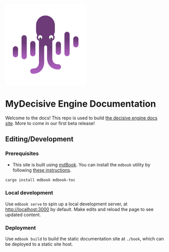 <img src="src/images/logo-128.svg" alt="MyDecisive logo">

# MyDecisive Engine Documentation

Welcome to the docs! This repo is used to build [the decisive engine docs site](https://decisiveai.github.io/mydecisive-docs/). More to come in our first beta release!

## Editing/Development

### Prerequisites

- This site is built using [mdBook](https://github.com/rust-lang/mdBook). You can install the `mdbook` utility by following [these instructions](https://rust-lang.github.io/mdBook/guide/installation.html).

```sh
cargo install mdbook mdbook-toc
```

### Local development

Use `mdbook serve` to spin up a local development server, at [http://localhost:3000](http://localhost:3000) by default. Make edits and reload the page to see updated content.

### Deployment

Use `mdbook build` to build the static documentation site at `./book`, which can be deployed to a static site host.

